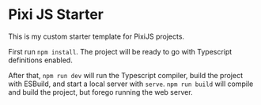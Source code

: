 # Pixi JS Starter

This is my custom starter template for PixiJS projects.

First run `npm install`. The project will be ready to go with Typescript definitions enabled.

After that, `npm run dev` will run the Typescript compiler, build the project with ESBuild, and start a local server with `serve`. `npm run build` will compile and build the project, but forego running the web server.
